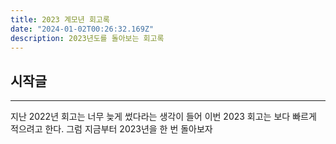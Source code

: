 ```yaml
---
title: 2023 계모년 회고록
date: "2024-01-02T00:26:32.169Z"
description: 2023년도를 돌아보는 회고록
---
```


## 시작글

---

지난 2022년 회고는 너무 늦게 썼다라는 생각이 들어 이번 2023 회고는 보다 빠르게 적으려고 한다. 
그럼 지금부터 2023년을 한 번 돌아보자